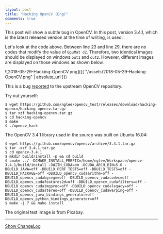 ```yaml
---
layout: post
title: "Hacking OpenCV (Eng)"
comments: true
---
```


This post will show a subtle bug in OpenCV. In this post, version 3.4.1, which is the latest released version at the time of writing, is used.

<script src="https://gist.github.com/nglee/1c5a6f0ff711915dd47a6fb96c1a5ae0.js"></script>

Let's look at the code above. Between line 23 and line 29, there are no codes that modify the value of `GpuMat d2`. Therefore, two identical images should be displayed on windows `out1` and `out2`. However, different images are displayed on those windows as shown below.

![2018-05-29-Hacking-OpenCV.png]({{ "/assets/2018-05-29-Hacking-OpenCV.png" | absolute_url }})

This is a bug [reported](https://github.com/opencv/opencv/issues/11606) to the upstream OpenCV repository.

Try out yourself:

```shell
$ wget https://github.com/nglee/opencv_test/releases/download/hacking-opencv/hacking-opencv.tar.gz
$ tar xzf hacking-opencv.tar.gz
$ cd hacking-opencv
$ make
$ ./opencv_hack
```

The OpenCV 3.4.1 library used in the source was built on Ubuntu 16.04:

```shell
$ wget https://github.com/opencv/opencv/archive/3.4.1.tar.gz
$ tar -xzf 3.4.1.tar.gz
$ cd opencv-3.4.1
$ mkdir build/install -p && cd build
$ cmake ../ -DCMAKE_INSTALL_PREFIX=/home/nglee/Workspace/opencv-3.4.1/build/install -DWITH_CUDA=on -DCUDA_ARCH_BIN=5.0 -DBUILD_JAVA=off -DBUILD_PERF_TESTS=off -DBUILD_TESTS=off -DBUILD_PACKAGE=off -DBUILD_opencv_cudaarithm=off -DBUILD_opencv_cudabgsegm=off -DBUILD_opencv_cudacodec=off -DBUILD_opencv_cudafeatures2d=off -DBUILD_opencv_cudafilters=off -DBUILD_opencv_cudaimgproc=off -DBUILD_opencv_cudalegacy=off -DBUILD_opencv_cudastereo=off -DBUILD_opencv_cudawarping=off -DBUILD_opencv_java_bindings_generator=off -DBUILD_opencv_python_bindings_generator=off
$ make -j 7 && make install
```

The original test image is from Pixabay.

----------
<a href="javascript:showChangeLog();">Show ChangeLog</a>
<div id="post_changelog" style="display:none;">
<table>
  <tr>
    <th>Version</th>
    <th>Description</th>
    <th>Date</th>
  </tr>
  <tr>
    <td class="td_center">1.0</td>
    <td>Publish</td>
    <td class="td_center">2018-05-29</td>
  </tr>
</table>
</div>

